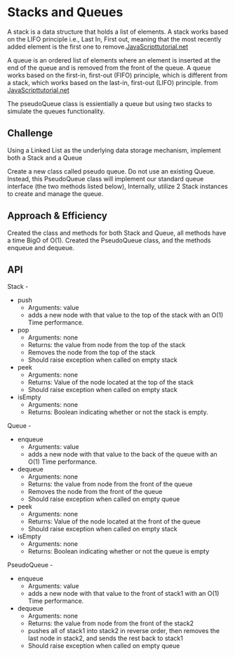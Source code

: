 # Stacks and Queues
<!-- Short summary or background information -->
A stack is a data structure that holds a list of elements. A stack works based on the LIFO principle i.e., Last In, First out, meaning that the most recently added element is the first one to remove.[JavaScripttutorial.net](https://www.javascripttutorial.net/javascript-stack/)

A queue is an ordered list of elements where an element is inserted at the end of the queue and is removed from the front of the queue.
A queue works based on the first-in, first-out (FIFO) principle, which is different from a stack, which works based on the last-in, first-out (LIFO) principle. from [JavaScripttutorial.net](https://www.javascripttutorial.net/javascript-queue/)

The pseudoQueue class is essientially a queue but using two stacks to simulate the queues functionality.

## Challenge
<!-- Description of the challenge -->
Using a Linked List as the underlying data storage mechanism, implement both a Stack and a Queue

Create a new class called pseudo queue.
Do not use an existing Queue.
Instead, this PseudoQueue class will implement our standard queue interface (the two methods listed below),
Internally, utilize 2 Stack instances to create and manage the queue.

## Approach & Efficiency
<!-- What approach did you take? Why? What is the Big O space/time for this approach? -->
Created the class and methods for both Stack and Queue, all methods have a time BigO of O(1).
Created the PseudoQueue class, and the methods enqueue and dequeue.

## API
<!-- Description of each method publicly available to your Stack and Queue-->

Stack -

- push
  - Arguments: value
  - adds a new node with that value to the top of the stack with an O(1) Time performance.
- pop
  - Arguments: none
  - Returns: the value from node from the top of the stack
  - Removes the node from the top of the stack
  - Should raise exception when called on empty stack
- peek
  - Arguments: none
  - Returns: Value of the node located at the top of the stack
  - Should raise exception when called on empty stack
- isEmpty
  - Arguments: none
  - Returns: Boolean indicating whether or not the stack is empty.

Queue -

- enqueue
  - Arguments: value
  - adds a new node with that value to the back of the queue with an O(1) Time performance.
- dequeue
  - Arguments: none
  - Returns: the value from node from the front of the queue
  - Removes the node from the front of the queue
  - Should raise exception when called on empty queue
- peek
  - Arguments: none
  - Returns: Value of the node located at the front of the queue
  - Should raise exception when called on empty stack
- isEmpty
  - Arguments: none
  - Returns: Boolean indicating whether or not the queue is empty

PseudoQueue -

- enqueue
  - Arguments: value
  - adds a new node with that value to the front of stack1 with an O(1) Time performance.
- dequeue
  - Arguments: none
  - Returns: the value from node from the front of the stack2
  - pushes all of stack1 into stack2 in reverse order, then removes the last node in stack2, and sends the rest back to stack1
  - Should raise exception when called on empty queue

